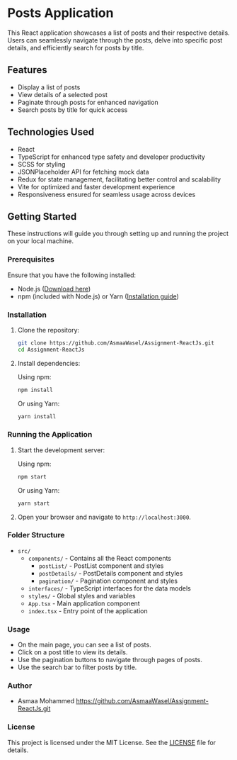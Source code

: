 # Posts Application

This React application showcases a list of posts and their respective details. Users can seamlessly navigate through the posts, delve into specific post details, and efficiently search for posts by title.

## Features

- Display a list of posts
- View details of a selected post
- Paginate through posts for enhanced navigation
- Search posts by title for quick access

## Technologies Used

- React
- TypeScript for enhanced type safety and developer productivity
- SCSS for styling
- JSONPlaceholder API for fetching mock data
- Redux for state management, facilitating better control and scalability
- Vite for optimized and faster development experience
- Responsiveness ensured for seamless usage across devices

## Getting Started

These instructions will guide you through setting up and running the project on your local machine.

### Prerequisites

Ensure that you have the following installed:

- Node.js ([Download here](https://nodejs.org/))
- npm (included with Node.js) or Yarn ([Installation guide](https://yarnpkg.com/))

### Installation

1. Clone the repository:

   ```bash
   git clone https://github.com/AsmaaWasel/Assignment-ReactJs.git
   cd Assignment-ReactJs

   ```

2. Install dependencies:

   Using npm:

   ```bash
   npm install
   ```

   Or using Yarn:

   ```bash
   yarn install
   ```

### Running the Application

1. Start the development server:

   Using npm:

   ```bash
   npm start
   ```

   Or using Yarn:

   ```bash
   yarn start
   ```

2. Open your browser and navigate to `http://localhost:3000`.

### Folder Structure

- `src/`
  - `components/` - Contains all the React components
    - `postList/` - PostList component and styles
    - `postDetails/` - PostDetails component and styles
    - `pagination/` - Pagination component and styles
  - `interfaces/` - TypeScript interfaces for the data models
  - `styles/` - Global styles and variables
  - `App.tsx` - Main application component
  - `index.tsx` - Entry point of the application

### Usage

- On the main page, you can see a list of posts.
- Click on a post title to view its details.
- Use the pagination buttons to navigate through pages of posts.
- Use the search bar to filter posts by title.

### Author

- Asmaa Mohammed https://github.com/AsmaaWasel/Assignment-ReactJs.git

### License

This project is licensed under the MIT License. See the [LICENSE](LICENSE) file for details.
